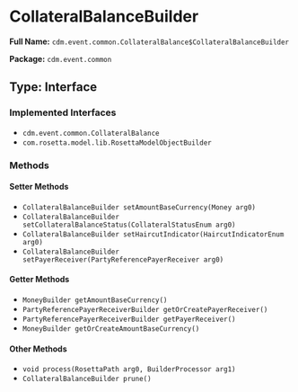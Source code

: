 # CollateralBalanceBuilder

**Full Name:** `cdm.event.common.CollateralBalance$CollateralBalanceBuilder`

**Package:** `cdm.event.common`

## Type: Interface

### Implemented Interfaces

- `cdm.event.common.CollateralBalance`
- `com.rosetta.model.lib.RosettaModelObjectBuilder`

### Methods

#### Setter Methods

- `CollateralBalanceBuilder setAmountBaseCurrency(Money arg0)`
- `CollateralBalanceBuilder setCollateralBalanceStatus(CollateralStatusEnum arg0)`
- `CollateralBalanceBuilder setHaircutIndicator(HaircutIndicatorEnum arg0)`
- `CollateralBalanceBuilder setPayerReceiver(PartyReferencePayerReceiver arg0)`

#### Getter Methods

- `MoneyBuilder getAmountBaseCurrency()`
- `PartyReferencePayerReceiverBuilder getOrCreatePayerReceiver()`
- `PartyReferencePayerReceiverBuilder getPayerReceiver()`
- `MoneyBuilder getOrCreateAmountBaseCurrency()`

#### Other Methods

- `void process(RosettaPath arg0, BuilderProcessor arg1)`
- `CollateralBalanceBuilder prune()`

